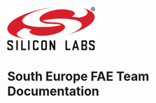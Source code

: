 <img src="assets/images/homepage_logo.png" alt="Silicon Labs Logo" width="200">

# South Europe FAE Team Documentation
